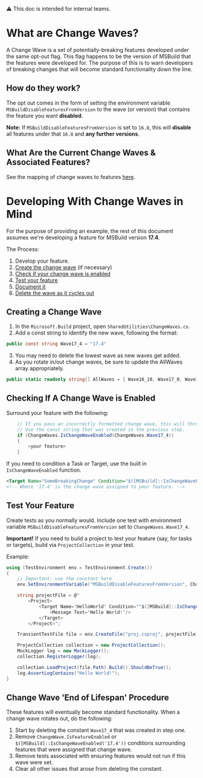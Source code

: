⚠ This doc is intended for internal teams.

# What are Change Waves?
A Change Wave is a set of potentially-breaking features developed under the same opt-out flag. This flag happens to be the version of MSBuild that the features were developed for. The purpose of this is to warn developers of breaking changes that will become standard functionality down the line. 

## How do they work?
The opt out comes in the form of setting the environment variable `MSBuildDisableFeaturesFromVersion` to the wave (or version) that contains the feature you want **disabled**. 

**Note:** If  `MSBuildDisableFeaturesFromVersion` is set to `16.8`, this will **disable** all features under that `16.8` and **any further versions**.

## What Are the Current Change Waves & Associated Features?
See the mapping of change waves to features [here](ChangeWaves.md#change-waves-&-associated-features).

# Developing With Change Waves in Mind
For the purpose of providing an example, the rest of this document assumes we're developing a feature for MSBuild version **17.4**.

The Process:
1. Develop your feature.
2. [Create the change wave](#creating-a-change-wave) (if necessary)
3. [Check if your change wave is enabled](#checking-if-a-change-wave-is-enabled)
4. [Test your feature](#test-your-feature)
5. [Document it](ChangeWaves.md#change-wave-features)
6. [Delete the wave as it cycles out](#change-wave-'end-of-lifespan'-procedure)

## Creating a Change Wave
1. In the `Microsoft.Build` project, open `SharedUtilities\ChangeWaves.cs`.
2. Add a const string to identify the new wave, following the format:
```c#
public const string Wave17_4 = "17.4"
```
3. You may need to delete the lowest wave as new waves get added.
4. As you rotate in/out change waves, be sure to update the AllWaves array appropriately.
```c#
public static readonly string[] AllWaves = { Wave16_10, Wave17_0, Wave17_4 };
```

## Checking If A Change Wave is Enabled
Surround your feature with the following:
```c#
    // If you pass an incorrectly formatted change wave, this will throw.
    // Use the const string that was created in the previous step.
    if (ChangeWaves.IsChangeWaveEnabled(ChangeWaves.Wave17_4))
    {
        <your feature>
    }
```

If you need to condition a Task or Target, use the built in `IsChangeWaveEnabled` function.
```xml
<Target Name="SomeBreakingChange" Condition="$([MSBuild]::IsChangeWaveEnabled('17.4'))"">
<!-- Where '17.4' is the change wave assigned to your feature. -->
```

## Test Your Feature
Create tests as you normally would. Include one test with environment variable `MSBuildDisableFeaturesFromVersion` set to `ChangeWaves.Wave17_4`.

**Important!** If you need to build a project to test your feature (say, for tasks or targets), build via `ProjectCollection` in your test.

Example:
```c#
using (TestEnvironment env = TestEnvironment.Create())
{
    // Important: use the constant here
    env.SetEnvironmentVariable("MSBuildDisableFeaturesFromVersion", ChangeWaves.Wave17_4);

    string projectFile = @"
        <Project>
            <Target Name='HelloWorld' Condition=""$([MSBuild]::IsChangeWaveEnabled('17.4'))"">
                <Message Text='Hello World!'/>
            </Target>
        </Project>";

    TransientTestFile file = env.CreateFile("proj.csproj", projectFile);

    ProjectCollection collection = new ProjectCollection();
    MockLogger log = new MockLogger();
    collection.RegisterLogger(log);

    collection.LoadProject(file.Path).Build().ShouldBeTrue();
    log.AssertLogContains("Hello World!");
}
```

## Change Wave 'End of Lifespan' Procedure
These features will eventually become standard functionality. When a change wave rotates out, do the following:
1. Start by deleting the constant `Wave17_4` that was created in step one.
2. Remove `ChangeWave.IsFeatureEnabled` or `$([MSBuild]::IsChangeWaveEnabled('17.4'))` conditions surrounding features that were assigned that change wave.
3. Remove tests associated with ensuring features would not run if this wave were set.
4. Clear all other issues that arose from deleting the constant.